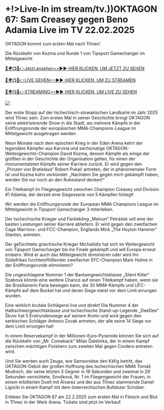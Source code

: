 # +!>Live-In im stream/tv.))OKTAGON 67: Sam Creasey gegen Beno Adamia Live im TV 22.02.2025 #

OKTAGON kommt zum ersten Mal nach Třinec!

Die Rückkehr von Kozma und Runde 1 von Tipsport Gamechanger im Mittelgewicht

[🔴🌍📺📱👉Jetzt ansehen==►► HIER KLICKEN, UM JETZT ZU SEHEN](https://t.co/yZeIHMQq4S)

[🔴🌍📺📱👉LIVE GEHEN==►► HIER KLICKEN, UM ZU STREAMEN](https://t.co/yZeIHMQq4S)

[🔴🌍📺📱👉STREAMING==►► HIER KLICKEN, UM LIVE ZU SEHEN](https://t.co/yZeIHMQq4S)

<a href="https://t.co/yZeIHMQq4S" rel="nofollow" data-target="animated-image.originalLink"><img src="https://camo.githubusercontent.com/1be82823e85778f8a57db5ea2a2e46822e8721e5be32dc31a466a7df3bb16d49/68747470733a2f2f636c6173736963616c7363686f6f6c6f6662616c6c65746c692e636f6d2f6e686b2f72676273727465672e676966" data-canonical-src="https://classicalschoolofballetli.com/nhk/rgbsrteg.gif" style="max-width: 100%; display: inline-block;" data-target="animated-image.originalImage"></a>

Der erste Stopp auf der tschechisch-slowakischen Landkarte im Jahr 2025 wird Třinec sein. Zum ersten Mal in seiner Geschichte bringt OKTAGON seine elektrisierende Show in die Stadt, wo mehrere Kämpfe in der Eröffnungsrunde der europäischen MMA-Champions-League im Mittelgewicht ausgetragen werden.

Neun Monate nach dem epischen Krieg in der Eden Arena kehrt der legendäre Kämpfer aus Karviná und sechsmalige OKTAGON-Weltergewichts-Champion David Kozma, dessen Kämpfe als einige der größten in der Geschichte der Organisation gelten, für einen der monumentalsten Kämpfe seiner Karriere zurück. Er wird gegen den „Prinzen von Bratislava“ Robert Pukač antreten, der in phänomenaler Form ist und Kozma kühn verkündet: „Nachdem Sie gegen mich gekämpft haben, werden Sie nur noch an den Ruhestand denken!“

Ein Titelkampf im Fliegengewicht zwischen Champion Creasey und Division #1 Adamia, der derzeit eine Siegesserie von 5 Kämpfen hinlegt!

Wir werden die Eröffnungsrunde der European MMA Champions League im Mittelgewicht in Tipsport Gamechanger 3 miterleben.

Der tschechische Krieger und Fanliebling „Meloun“ Petrášek will eine der besten Leistungen seiner Karriere abliefern. Er wird gegen den zweifachen Cage Warriors- und FCC-Champion, Englands Mick „The Huyton Hammer“ Stanton, antreten.

Der gefürchtete griechische Krieger Michailidis hat sich im Weltergewicht von Tipsport Gamechanger bis ins Finale gekämpft und will Europa erneut erobern. Wird er auch das Mittelgewicht dominieren oder wird ihn Südafrikas furchteinflößender zweifacher EFC-Champion Mark Hulme in der Eröffnungsrunde eliminieren?

Die ungeschlagene Nummer 1 der Bantamgewichtsklasse „Silent Killer“ Szabová könnte eine weitere Chance auf einen Titelkampf haben, wenn sie die Brasilianerin Faria besiegen kann, die 30 MMA-Kämpfe und UFC-Kämpfe auf dem Buckel hat und deren Siege meist vor dem Limit errungen wurden.

Eine wirklich brutale Schlägerei live und direkt! Die Nummer 4 der Halbschwergewichtsklasse und tschechische Stand-up-Legende „DeeDee“ Škvor hat 5 Erstrundensiege auf seinem Konto und wird gegen den serbischen Schläger Antonio Zovak antreten, der alle seine 14 Siege vor dem Limit errungen hat!

In einem Reservekampf in der Millionen-Euro-Pyramide können Sie sich auf die Rückkehr von „Mr. Comeback" Milan Ďatelinka, der in einem Kampf zwischen mächtigen Finishern zum zweiten Mal gegen Cordero antreten wird.

Und Sie werden auch Zeuge, wie Samsonidse den Käfig betritt, das OKTAGON-Debüt der großen Hoffnung des tschechischen MMA Tomáš Mudroch, der seine letzten 3 Gegner in 19 Sekunden und zweimal in 29 Sekunden vernichtete, Smolková, Nr. 1 im Fliegengewicht der Frauen, in einem erbitterten Duell mit Álvarez und der aus Třinec stammende Daniel Ligocki in einem Kampf mit dem österreichischen Bulldozer Schober.

Erleben Sie OKTAGON 67 am 22.2.2025 zum ersten Mal in Fleisch und Blut in Třinec in der Werk Arena. Tickets sind jetzt im Verkauf.
